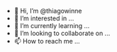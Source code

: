 - 👋 Hi, I’m @thiagowinne
- 👀 I’m interested in ...
- 🌱 I’m currently learning ...
- 💞️ I’m looking to collaborate on ...
- 📫 How to reach me ...

<!---
thiagowinne/thiagowinne is a ✨ special ✨ repository because its `README.md` (this file) appears on your GitHub profile.
You can click the Preview link to take a look at your changes.
--->
